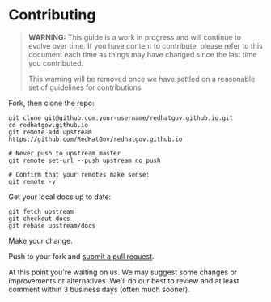 # Contributing

> **WARNING:** This guide is a work in progress and will continue to evolve over
> time. If you have content to contribute, please refer to this document
> each time as things may have changed since the last time you contributed.
>
> This warning will be removed once we have settled on a reasonable set of
> guidelines for contributions.

Fork, then clone the repo:

    git clone git@github.com:your-username/redhatgov.github.io.git
    cd redhatgov.github.io
    git remote add upstream https://github.com/RedHatGov/redhatgov.github.io

    # Never push to upstream master
    git remote set-url --push upstream no_push

    # Confirm that your remotes make sense:
    git remote -v

Get your local docs up to date:

    git fetch upstream
    git checkout docs
    git rebase upstream/docs

Make your change.

Push to your fork and [submit a pull request][pr].

At this point you're waiting on us. We may suggest some changes or improvements
or alternatives. We'll do our best to review and at least comment within 3
business days (often much sooner).


[pr]: https://github.com/RedHatGov/redhatgov.github.io/compare/
